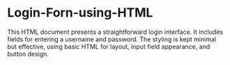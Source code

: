 # Login-Forn-using-HTML
This HTML document presents a straightforward login interface. It includes fields for entering a username and password. The styling is kept minimal but effective, using basic HTML  for layout, input field appearance, and button design.
